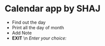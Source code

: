 # Calendar app by SHAJ
- Find out the day
- Print all the day of month
- Add Note
- **EXIT** \n
_Enter your choice:_
